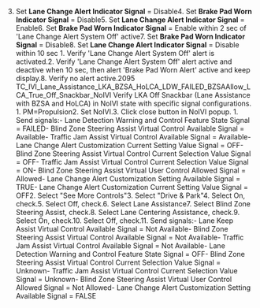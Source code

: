3. Set **Lane Change Alert Indicator Signal** = Disable4. Set **Brake Pad Worn Indicator Signal** = Disable5. Set **Lane Change Alert Indicator Signal** = Enable6. Set **Brake Pad Worn Indicator Signal** = Enable within 2 sec of 'Lane Change Alert System Off' active7. Set **Brake Pad Worn Indicator Signal** = Disable8. Set **Lane Change Alert Indicator Signal** = Disable within 10 sec 1. Verify 'Lane Change Alert System Off' alert is activated.2. Verify 'Lane Change Alert System Off' alert active and deactive when 10 sec, then alert 'Brake Pad Worn Alert' active and keep display.8. Verify no alert active.2095 TC_IVI_Lane_Assistance_LKA_BZSA_HoLCA_LDW_FAILED_BZSAAllow_LCA_True_Off_Snackbar_NoIVI Verify LKA Off Snackbar (Lane Assistance with BZSA and HoLCA) in NoIVI state with specific signal configurations. 1. PM=Propulsion2. Set NoIVI.3. Click close button in NoIVI popup. 1. Send signals:- Lane Detection Warning and Control Feature State Signal = FAILED- Blind Zone Steering Assist Virtual Control Available Signal = Available- Traffic Jam Assist Virtual Control Available Signal = Available- Lane Change Alert Customization Current Setting Value Signal = OFF- Blind Zone Steering Assist Virtual Control Current Selection Value Signal = OFF- Traffic Jam Assist Virtual Control Current Selection Value Signal = ON- Blind Zone Steering Assist Virtual User Control Allowed Signal = Allowed- Lane Change Alert Customization Setting Available Signal = TRUE- Lane Change Alert Customization Current Setting Value Signal = OFF2. Select "See More Controls"3. Select "Drive & Park"4. Select On, check.5. Select Off, check.6. Select Lane Assistance7. Select Blind Zone Steering Assist, check.8. Select Lane Centering Assistance, check.9. Select On, check.10. Select Off, check.11. Send signals:- Lane Keep Assist Virtual Control Available Signal = Not Available- Blind Zone Steering Assist Virtual Control Available Signal = Not Available- Traffic Jam Assist Virtual Control Available Signal = Not Available- Lane Detection Warning and Control Feature State Signal = OFF- Blind Zone Steering Assist Virtual Control Current Selection Value Signal = Unknown- Traffic Jam Assist Virtual Control Current Selection Value Signal = Unknown- Blind Zone Steering Assist Virtual User Control Allowed Signal = Not Allowed- Lane Change Alert Customization Setting Available Signal = FALSE